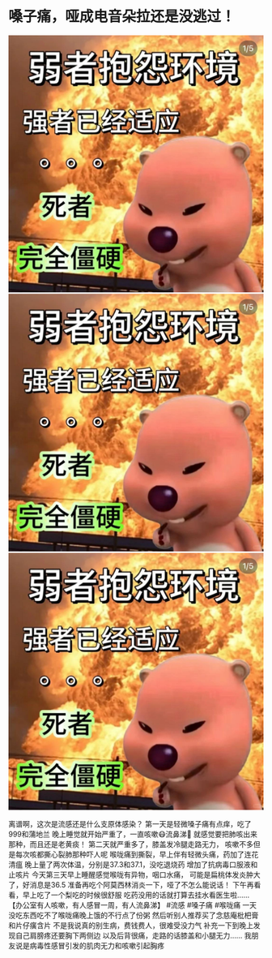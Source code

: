 # 嗓子痛，哑成电音朵拉还是没逃过！

![](img/1db3d5fe-f801-4b99-8ff9-d7b2aa7c4e39.jpg)
![](img/11205a38-af84-419c-a1d7-f37e8504b309.jpg)
![](img/b6723214-af7c-4ab2-8041-51c4a00268a5.jpg)

离谱啊，这次是流感还是什么支原体感染？
第一天是轻微嗓子痛有点痒，吃了999和蒲地兰
晚上睡觉就开始严重了，一直咳嗽😷流鼻涕🤧
就感觉要把肺咳出来那种，而且还是老黄痰！
第二天就严重多了，膝盖发冷腿走路无力，
咳嗽不多但是每次咳都撕心裂肺那种吓人呢
喉咙痛到撕裂，早上伴有轻微头痛，药加了连花清瘟
晚上量了两次体温，分别是37.3和37.1，没吃退烧药
增加了抗病毒口服液和止咳片
今天第三天早上睡醒感觉喉咙有异物，咽口水痛，
可能是扁桃体发炎肿大了，好消息是36.5
准备再吃个阿莫西林消炎一下，哑了不怎么能说话！
下午再看看，早上吃了一个梨吃的时候很舒服
吃药没用的话就打算去挂水看医生啦……
【办公室有人咳嗽，有人感冒一周，有人流鼻涕】
#流感 #嗓子痛 #喉咙痛
一天没吃东西吃不了喉咙痛晚上饿的不行点了份粥
然后听别人推荐买了念慈庵枇杷膏和片仔癀含片
不是我说真的别生病，费钱费人，很难受没力气
补充一下到晚上发现自己肩膀疼还要胸下两侧边
以及后背很痛，走路的话膝盖和小腿无力……
我朋友说是病毒性感冒引发的肌肉无力和咳嗽引起胸疼